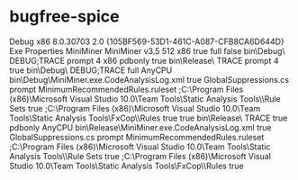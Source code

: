 bugfree-spice
=============
<?xml version="1.0" encoding="utf-8"?>
<Project ToolsVersion="4.0" DefaultTargets="Build" xmlns="http://schemas.microsoft.com/developer/msbuild/2003">
  <PropertyGroup>
    <Configuration Condition=" '$(Configuration)' == '' ">Debug</Configuration>
    <Platform Condition=" '$(Platform)' == '' ">x86</Platform>
    <ProductVersion>8.0.30703</ProductVersion>
    <SchemaVersion>2.0</SchemaVersion>
    <ProjectGuid>{105BF569-53D1-461C-A087-CFB8CA6D644D}</ProjectGuid>
    <OutputType>Exe</OutputType>
    <AppDesignerFolder>Properties</AppDesignerFolder>
    <RootNamespace>MiniMiner</RootNamespace>
    <AssemblyName>MiniMiner</AssemblyName>
    <TargetFrameworkVersion>v3.5</TargetFrameworkVersion>
    <FileAlignment>512</FileAlignment>
    <TargetFrameworkProfile />
  </PropertyGroup>
  <PropertyGroup Condition=" '$(Configuration)|$(Platform)' == 'Debug|x86' ">
    <PlatformTarget>x86</PlatformTarget>
    <DebugSymbols>true</DebugSymbols>
    <DebugType>full</DebugType>
    <Optimize>false</Optimize>
    <OutputPath>bin\Debug\</OutputPath>
    <DefineConstants>DEBUG;TRACE</DefineConstants>
    <ErrorReport>prompt</ErrorReport>
    <WarningLevel>4</WarningLevel>
  </PropertyGroup>
  <PropertyGroup Condition=" '$(Configuration)|$(Platform)' == 'Release|x86' ">
    <PlatformTarget>x86</PlatformTarget>
    <DebugType>pdbonly</DebugType>
    <Optimize>true</Optimize>
    <OutputPath>bin\Release\</OutputPath>
    <DefineConstants>TRACE</DefineConstants>
    <ErrorReport>prompt</ErrorReport>
    <WarningLevel>4</WarningLevel>
  </PropertyGroup>
  <PropertyGroup Condition="'$(Configuration)|$(Platform)' == 'Debug|AnyCPU'">
    <DebugSymbols>true</DebugSymbols>
    <OutputPath>bin\Debug\</OutputPath>
    <DefineConstants>DEBUG;TRACE</DefineConstants>
    <DebugType>full</DebugType>
    <PlatformTarget>AnyCPU</PlatformTarget>
    <CodeAnalysisLogFile>bin\Debug\MiniMiner.exe.CodeAnalysisLog.xml</CodeAnalysisLogFile>
    <CodeAnalysisUseTypeNameInSuppression>true</CodeAnalysisUseTypeNameInSuppression>
    <CodeAnalysisModuleSuppressionsFile>GlobalSuppressions.cs</CodeAnalysisModuleSuppressionsFile>
    <ErrorReport>prompt</ErrorReport>
    <CodeAnalysisRuleSet>MinimumRecommendedRules.ruleset</CodeAnalysisRuleSet>
    <CodeAnalysisRuleSetDirectories>;C:\Program Files (x86)\Microsoft Visual Studio 10.0\Team Tools\Static Analysis Tools\\Rule Sets</CodeAnalysisRuleSetDirectories>
    <CodeAnalysisIgnoreBuiltInRuleSets>true</CodeAnalysisIgnoreBuiltInRuleSets>
    <CodeAnalysisRuleDirectories>;C:\Program Files (x86)\Microsoft Visual Studio 10.0\Team Tools\Static Analysis Tools\FxCop\\Rules</CodeAnalysisRuleDirectories>
    <CodeAnalysisIgnoreBuiltInRules>true</CodeAnalysisIgnoreBuiltInRules>
    <Optimize>true</Optimize>
  </PropertyGroup>
  <PropertyGroup Condition="'$(Configuration)|$(Platform)' == 'Release|AnyCPU'">
    <OutputPath>bin\Release\</OutputPath>
    <DefineConstants>TRACE</DefineConstants>
    <Optimize>true</Optimize>
    <DebugType>pdbonly</DebugType>
    <PlatformTarget>AnyCPU</PlatformTarget>
    <CodeAnalysisLogFile>bin\Release\MiniMiner.exe.CodeAnalysisLog.xml</CodeAnalysisLogFile>
    <CodeAnalysisUseTypeNameInSuppression>true</CodeAnalysisUseTypeNameInSuppression>
    <CodeAnalysisModuleSuppressionsFile>GlobalSuppressions.cs</CodeAnalysisModuleSuppressionsFile>
    <ErrorReport>prompt</ErrorReport>
    <CodeAnalysisRuleSet>MinimumRecommendedRules.ruleset</CodeAnalysisRuleSet>
    <CodeAnalysisRuleSetDirectories>;C:\Program Files (x86)\Microsoft Visual Studio 10.0\Team Tools\Static Analysis Tools\\Rule Sets</CodeAnalysisRuleSetDirectories>
    <CodeAnalysisIgnoreBuiltInRuleSets>true</CodeAnalysisIgnoreBuiltInRuleSets>
    <CodeAnalysisRuleDirectories>;C:\Program Files (x86)\Microsoft Visual Studio 10.0\Team Tools\Static Analysis Tools\FxCop\\Rules</CodeAnalysisRuleDirectories>
    <CodeAnalysisIgnoreBuiltInRules>true</CodeAnalysisIgnoreBuiltInRules>
  </PropertyGroup>
  <ItemGroup>
    <Reference Include="System" />
    <Reference Include="System.Core" />
    <Reference Include="System.Xml.Linq" />
    <Reference Include="System.Data.DataSetExtensions" />
    <Reference Include="System.Data" />
    <Reference Include="System.Xml" />
  </ItemGroup>
  <ItemGroup>
    <Compile Include="Program.cs" />
    <Compile Include="Properties\AssemblyInfo.cs" />
  </ItemGroup>
  <ItemGroup>
    <None Include="app.config" />
  </ItemGroup>
  <Import Project="$(MSBuildToolsPath)\Microsoft.CSharp.targets" />
  <!-- To modify your build process, add your task inside one of the targets below and uncomment it. 
       Other similar extension points exist, see Microsoft.Common.targets.
  <Target Name="BeforeBuild">
  </Target>
  <Target Name="AfterBuild">
  </Target>
  -->
</Project>

